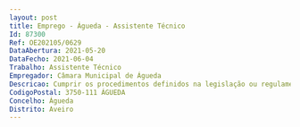 ```yaml
--- 
layout: post
title: Emprego - Águeda - Assistente Técnico
Id: 87300
Ref: OE202105/0629
DataAbertura: 2021-05-20
DataFecho: 2021-06-04
Trabalho: Assistente Técnico
Empregador: Câmara Municipal de Águeda
Descricao: Cumprir os procedimentos definidos na legislação ou regulamentos aplicáveis e na CMA  Cumprir as disposições do Manual do Sistema de Gestão (SG) e respetivos Procedimentos de Gestão  Propor medidas de correção e de melhoria do serviço prestado  Analisar e dar resposta a reclamações, queixas e sugestões dos cidadãos  Apoio Administrativo aos restantes serviços  Apoio à dinamização de equipamentos atividades culturais  Assegurar o acolhimento ao público, responsabilizando se pela ligação entre o público e o serviço de bilheteira e pela comunicação e controlo digital de bilhetes  Gestão de acessos e cobrança de bilhetes no âmbito das iniciativas do Centro de Artes de Águeda  Quaisquer outras tarefas projetos que lhe sejam solicitados e estejam no âmbito das suas qualificações.
CodigoPostal: 3750-111 ÁGUEDA
Concelho: Águeda
Distrito: Aveiro
--- 
```

